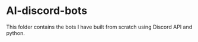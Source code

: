 # AI-discord-bots
This folder contains the bots I have built from scratch using Discord API and python.
